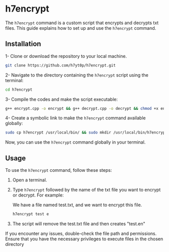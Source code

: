# h7encrypt

The `h7encrypt` command is a custom script that encrypts and decrypts txt files. This guide explains how to set up and use the `h7encrypt` command.

## Installation

1- Clone or download the repository to your local machine.

```bash
git clone https://github.com/h7yt0p/h7encrypt.git
```

2- Navigate to the directory containing the `h7encrypt` script using the terminal:

```bash
cd h7encrypt
```

3- Compile the codes and make the script executable:

```bash
g++ encrypt.cpp -o encrypt && g++ decrypt.cpp -o decrypt && chmod +x encrypt && chmod +x decrypt
```

4- Create a symbolic link to make the `h7encrypt` command available globally:

```bash
sudo cp h7encrypt /usr/local/bin/ && sudo mkdir /usr/local/bin/h7encrypt-files && sudo cp decrypt encrypt /usr/local/bin/h7encrypt-files
```

Now, you can use the `h7encrypt` command globally in your terminal.

## Usage

To use the `h7encrypt` command, follow these steps:

1. Open a terminal.
2. Type `h7encrypt` followed by the name of the txt file you want to encrypt or decrypt. For example:

   We have a file named test.txt, and we want to encrypt this file.

   ```bash
   h7encrypt test e
   ```
3. The script will remove the test.txt file and then creates "test.en"

If you encounter any issues, double-check the file path and permissions.
Ensure that you have the necessary privileges to execute files in the chosen directory
